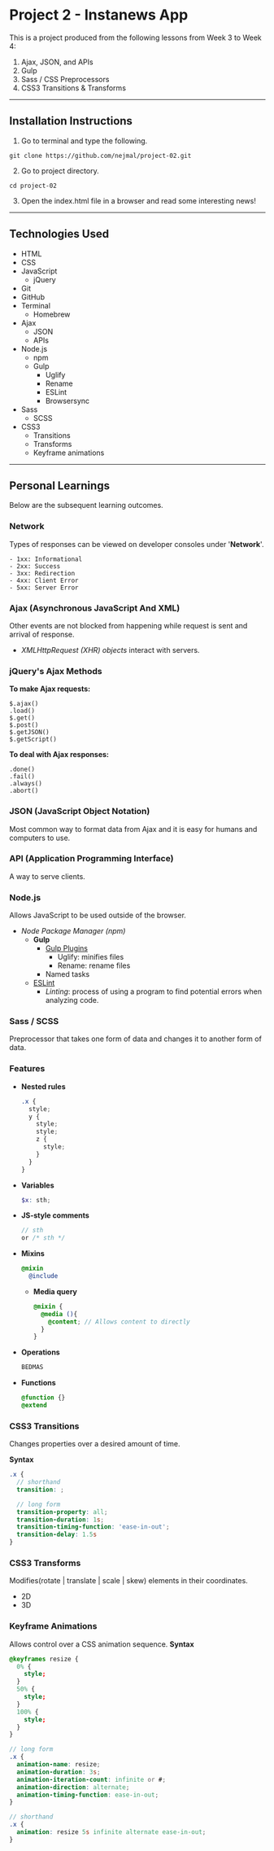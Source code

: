 # Project 2 - Instanews App

This is a project produced from the following lessons from Week 3 to Week 4:

1. Ajax, JSON, and APIs
2. Gulp
3. Sass / CSS Preprocessors
4. CSS3 Transitions & Transforms

---

## Installation Instructions
1. Go to terminal and type the following.
```
git clone https://github.com/nejmal/project-02.git
```
2. Go to project directory.
```
cd project-02
```
3. Open the index.html file in a browser and read some interesting news!

---

## Technologies Used
- HTML
- CSS
- JavaScript
  - jQuery
- Git
- GitHub
- Terminal
  - Homebrew
- Ajax
  - JSON
  - APIs
- Node.js
  - npm
  - Gulp
    - Uglify
    - Rename
    - ESLint
    - Browsersync
- Sass
  - SCSS
- CSS3
  - Transitions
  - Transforms
  - Keyframe animations

---

## Personal Learnings
Below are the subsequent learning outcomes.

### Network
Types of responses can be viewed on developer consoles under '**Network**'.
```
- 1xx: Informational
- 2xx: Success
- 3xx: Redirection
- 4xx: Client Error
- 5xx: Server Error
```

### Ajax (Asynchronous JavaScript And XML)
Other events are not blocked from happening while request is sent and arrival of response.
- *XMLHttpRequest (XHR) objects* interact with servers.

### jQuery's Ajax Methods
**To make Ajax requests:**
```
$.ajax()
.load()
$.get()
$.post()
$.getJSON()
$.getScript()
```
**To deal with Ajax responses:**
```
.done()
.fail()
.always()
.abort()
```

### JSON (JavaScript Object Notation)
Most common way to format data from Ajax and it is easy for humans and computers to use.

### API (Application Programming Interface)
A way to serve clients.

### Node.js
Allows JavaScript to be used outside of the browser.
- *Node Package Manager (npm)*
  - **Gulp**
    - [Gulp Plugins](http://gulpjs.com/plugins/)
      - Uglify: minifies files
      - Rename: rename files
    - Named tasks
  - [ESLint](https://eslint.org/)
    - *Linting*: process of using a program to find potential errors when analyzing code.

### Sass / SCSS
Preprocessor that takes one form of data and changes it to another form of data.

### Features
- **Nested rules**
  ```scss
  .x {
    style;
    y {
      style;
      style;
      z {
        style;
      }
    }
  }
  ```
- **Variables**
  ```scss
  $x: sth;
  ```
- **JS-style comments**
  ```scss
  // sth
  or /* sth */
  ```
- **Mixins**
  ```scss
  @mixin
    @include
  ```
  - **Media query**
    ```scss
    @mixin {
      @media (){
        @content; // Allows content to directly
      }
    }
    ```
- **Operations**
  ```scss
  BEDMAS
  ```
- **Functions**
  ```scss
  @function {}
  @extend
  ```

### CSS3 Transitions
Changes properties over a desired amount of time.

**Syntax**
```scss
.x {
  // shorthand
  transition: ; 

  // long form
  transition-property: all;
  transition-duration: 1s;
  transition-timing-function: 'ease-in-out';
  transition-delay: 1.5s
}
```

### CSS3 Transforms
Modifies(rotate | translate | scale | skew) elements in their coordinates.
- 2D
- 3D

### Keyframe Animations
Allows control over a CSS animation sequence.
**Syntax**
```scss
@keyframes resize {
  0% {
    style;
  }
  50% {
    style;
  }
  100% {
    style;
  }
}

// long form
.x {
  animation-name: resize;
  animation-duration: 3s;
  animation-iteration-count: infinite or #;
  animation-direction: alternate;
  animation-timing-function: ease-in-out;
}

// shorthand
.x {
  animation: resize 5s infinite alternate ease-in-out;
}
```

